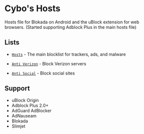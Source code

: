 # Cybo's Hosts
Hosts file for Blokada on Android and the uBlock extension for web browsers. (Started supporting Adblock Plus in the main hosts file)

## Lists

* [`Hosts`](https://github.com/Cybo1927/Hosts.txt/blob/master/Hosts) - The main blocklist for trackers, ads, and malware

* [`Anti Verizon`](https://github.com/Cybo1927/Hosts.txt/blob/master/Anti%20Verizon) - Block Verizon servers

* [`Anti Social`](https://github.com/Cybo1927/Hosts.txt/blob/master/Anti%20Social) - Block social sites

## Support

* uBlock Origin
* Adblock Plus 2.0+
* AdGuard AdBlocker
* AdNauseam
* Blokada
* Slimjet
